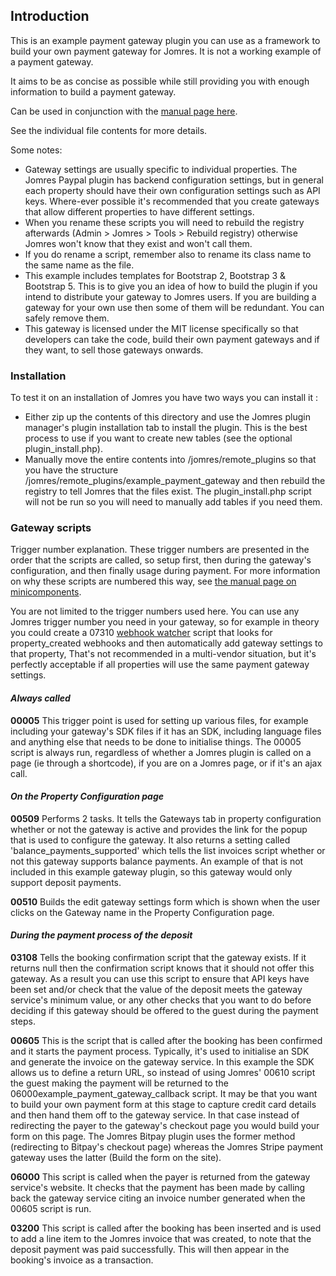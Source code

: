 ## Introduction

This is an example payment gateway plugin you can use as a framework to build your own payment gateway for Jomres. It is not a working example of a payment gateway. 

It aims to be as concise as possible while still providing you with enough information to build a payment gateway. 

Can be used in conjunction with the [manual page here](https://www.jomres.net/documents/English_Jomres_Site_Designers_Developers_Guide.pdf).

See the individual file contents for more details.

Some notes:
- Gateway settings are usually specific to individual properties. The Jomres Paypal plugin has backend configuration settings, but in general each property should have their own configuration settings such as API keys. Where-ever possible it's recommended that you create gateways that allow different properties to have different settings.
- When you rename these scripts you will need to rebuild the registry afterwards (Admin > Jomres > Tools > Rebuild registry) otherwise Jomres won't know that they exist and won't call them.
- If you do rename a script, remember also to rename its class name to the same name as the file.
- This example includes templates for Bootstrap 2, Bootstrap 3 & Bootstrap 5. This is to give you an idea of how to build the plugin if you intend to distribute your gateway to Jomres users. If you are building a gateway for your own use then some of them will be redundant. You can safely remove them.
- This gateway is licensed under the MIT license specifically so that developers can take the code, build their own payment gateways and if they want, to sell those gateways onwards.

### Installation

To test it on an installation of Jomres you have two ways you can install it : 
- Either zip up the contents of this directory and use the Jomres plugin manager's plugin installation tab to install the plugin. This is the best process to use if you want to create new tables (see the optional plugin_install.php).
- Manually move the entire contents into /jomres/remote_plugins so that you have the structure /jomres/remote_plugins/example_payment_gateway and then rebuild the registry to tell Jomres that the files exist. The plugin_install.php script will not be run so you will need to manually add tables if you need them.

### Gateway scripts

Trigger number explanation. These trigger numbers are presented in the order that the scripts are called, so setup first, then during the gateway's configuration, and then finally usage during payment. For more information on why these scripts are numbered this way, see [the manual page on minicomponents](https://www.jomres.net/manual/developers-guide-2/51-introduction/263-minicomponents).

You are not limited to the trigger numbers used here. You can use any Jomres trigger number you need in your gateway, so for example in theory you could create a 07310 [webhook watcher](https://www.jomres.net/manual/developers-guide-2/64-webhooks) script that looks for property_created webhooks and then automatically add gateway settings to that property, That's not recommended in a multi-vendor situation, but it's perfectly acceptable if all properties will use the same payment gateway settings.


#### *Always called*

**00005** This trigger point is used for setting up various files, for example including your gateway's SDK files if it has an SDK, including language files and anything else that needs to be done to initialise things. The 00005 script is always run, regardless of whether a Jomres plugin is called on a page (ie through a shortcode), if you are on a Jomres page, or if it's an ajax call.

#### *On the Property Configuration page*

**00509** Performs 2 tasks. It tells the Gateways tab in property configuration whether or not the gateway is active and provides the link for the popup that is used to configure the gateway. It also returns a setting called 'balance_payments_supported' which tells the list invoices script whether or not this gateway supports balance payments. An example of that is not included in this example gateway plugin, so this gateway would only support deposit payments.

**00510** Builds the edit gateway settings form which is shown when the user clicks on the Gateway name in the Property Configuration page.

#### *During the payment process of the deposit*

**03108** Tells the booking confirmation script that the gateway exists. If it returns null then the confirmation script knows that it should not offer this gateway. As a result you can use this script to ensure that API keys have been set and/or check that the value of the deposit meets the gateway service's minimum value, or any other checks that you want to do before deciding if this gateway should be offered to the guest during the payment steps.

**00605** This is the script that is called after the booking has been confirmed and it starts the payment process. Typically, it's used to initialise an SDK and generate the invoice on the gateway service. In this example the SDK allows us to define a return URL, so instead of using Jomres' 00610 script the guest making the payment will be returned to the 06000example_payment_gateway_callback script. It may be that you want to build your own payment form at this stage to capture credit card details and then hand them off to the gateway service. In that case instead of redirecting the payer to the gateway's checkout page you would build your form on this page. The Jomres Bitpay plugin uses the former method (redirecting to Bitpay's checkout page) whereas the Jomres Stripe payment gateway uses the latter (Build the form on the site).

**06000** This script is called when the payer is returned from the gateway service's website. It checks that the payment has been made by calling back the gateway service citing an invoice number generated when the 00605 script is run. 

**03200** This script is called after the booking has been inserted and is used to add a line item to the Jomres invoice that was created, to note that the deposit payment was paid successfully. This will then appear in the booking's invoice as a transaction.
